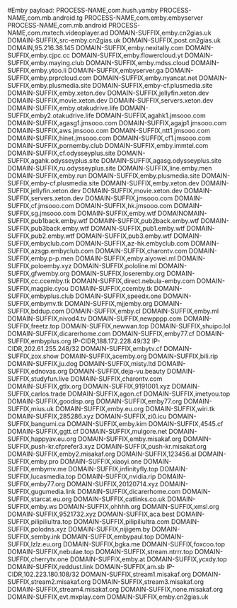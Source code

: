 #Emby
payload:
PROCESS-NAME,com.hush.yamby
PROCESS-NAME,com.mb.android.tg
PROCESS-NAME,com.emby.embyserver
PROCESS-NAME,com.mb.android
PROCESS-NAME,com.mxtech.videoplayer.ad
DOMAIN-SUFFIX,emby.cn2gias.uk 
DOMAIN-SUFFIX,src-emby.cn2gias.uk 
DOMAIN-SUFFIX,post.cn2gias.uk 
DOMAIN,95.216.38.145 
DOMAIN-SUFFIX,emby.nexitally.com
DOMAIN-SUFFIX,emby.cjpc.cc 
DOMAIN-SUFFIX,emby.flowercloud.yt 
DOMAIN-SUFFIX,emby.maying.club 
DOMAIN-SUFFIX,emby.mdss.cloud 
DOMAIN-SUFFIX,emby.ytoo.li 
DOMAIN-SUFFIX,embyserver.ga 
DOMAIN-SUFFIX,emby.prprcloud.com 
DOMAIN-SUFFIX,emby.nyancat.net 
DOMAIN-SUFFIX,emby.plusmedia.site
DOMAIN-SUFFIX,emby-cf.plusmedia.site 
DOMAIN-SUFFIX,emby.xeton.dev 
DOMAIN-SUFFIX,jellyfin.xeton.dev 
DOMAIN-SUFFIX,movie.xeton.dev 
DOMAIN-SUFFIX,servers.xeton.dev 
DOMAIN-SUFFIX,emby.otakudrive.life 
DOMAIN-SUFFIX,emby2.otakudrive.life 
DOMAIN-SUFFIX,agahk1.jmsooo.com 
DOMAIN-SUFFIX,agasg1.jmsooo.com 
DOMAIN-SUFFIX,agajp1.jmsooo.com 
DOMAIN-SUFFIX,aws.jmsooo.com 
DOMAIN-SUFFIX,ntt1.jmsooo.com 
DOMAIN-SUFFIX,hinet.jmsooo.com 
DOMAIN-SUFFIX,cf1.jmsooo.com 
DOMAIN-SUFFIX,pornemby.club 
DOMAIN-SUFFIX,emby.immtel.com 
DOMAIN-SUFFIX,cf.odysseyplus.site 
DOMAIN-SUFFIX,agahk.odysseyplus.site 
DOMAIN-SUFFIX,agasg.odysseyplus.site 
DOMAIN-SUFFIX,ru.odysseyplus.site 
DOMAIN-SUFFIX,line.emby.men 
DOMAIN-SUFFIX,emby.run 
DOMAIN-SUFFIX,emby.plusmedia.site 
DOMAIN-SUFFIX,emby-cf.plusmedia.site 
DOMAIN-SUFFIX,emby.xeton.dev 
DOMAIN-SUFFIX,jellyfin.xeton.dev 
DOMAIN-SUFFIX,movie.xeton.dev 
DOMAIN-SUFFIX,servers.xeton.dev 
DOMAIN-SUFFIX,jmsooo.com 
DOMAIN-SUFFIX,cf.jmsooo.com 
DOMAIN-SUFFIX,hk.jmsooo.com 
DOMAIN-SUFFIX,sg.jmsooo.com 
DOMAIN-SUFFIX,emby.wtf 
DOMAINOMAIN-SUFFIX,pub1back.emby.wtf 
DOMAIN-SUFFIX,pub2back.emby.wtf 
DOMAIN-SUFFIX,pub3back.emby.wtf 
DOMAIN-SUFFIX,pub1.emby.wtf 
DOMAIN-SUFFIX,pub2.emby.wtf 
DOMAIN-SUFFIX,pub3.emby.wtf 
DOMAIN-SUFFIX,embyclub.com 
DOMAIN-SUFFIX,az-hk.embyclub.com 
DOMAIN-SUFFIX,azsgp.embyclub.com 
DOMAIN-SUFFIX,charontv.com 
DOMAIN-SUFFIX,emby.p-p.men 
DOMAIN-SUFFIX,emby.aiyowei.ml 
DOMAIN-SUFFIX,poloemby.xyz 
DOMAIN-SUFFIX,pololine.ml 
DOMAIN-SUFFIX,gfwemby.org 
DOMAIN-SUFFIX,loseremby.org 
DOMAIN-SUFFIX,cc.ccemby.tk 
DOMAIN-SUFFIX,direct.nebula-emby.com 
DOMAIN-SUFFIX,magpie.cyou 
DOMAIN-SUFFIX,ccemby.tk 
DOMAIN-SUFFIX,embyplus.club 
DOMAIN-SUFFIX,speedx.one 
DOMAIN-SUFFIX,embymv.tk 
DOMAIN-SUFFIX,mjjemby.org 
DOMAIN-SUFFIX,bddup.com 
DOMAIN-SUFFIX,emby.cl 
DOMAIN-SUFFIX,emby.ml 
DOMAIN-SUFFIX,nivod4.tv 
DOMAIN-SUFFIX,newpppp.com 
DOMAIN-SUFFIX,freetz.top 
DOMAIN-SUFFIX,newwan.top 
DOMAIN-SUFFIX,shuipo.lol 
DOMAIN-SUFFIX,dicarerhome.com 
DOMAIN-SUFFIX,emby77.cf 
DOMAIN-SUFFIX,embyplus.org 
IP-CIDR,188.172.228.49/32 
IP-CIDR,202.61.255.248/32 
DOMAIN-SUFFIX,embytv.cf 
DOMAIN-SUFFIX,zox.show 
DOMAIN-SUFFIX,acemby.org 
DOMAIN-SUFFIX,bili.rip 
DOMAIN-SUFFIX,ju.dog 
DOMAIN-SUFFIX,misty.ltd 
DOMAIN-SUFFIX,ednovas.org 
DOMAIN-SUFFIX,deja-vu.beauty 
DOMAIN-SUFFIX,studyfun.live 
DOMAIN-SUFFIX,charontv.com   
DOMAIN-SUFFIX,gtlx.org 
DOMAIN-SUFFIX,9191001.xyz 
DOMAIN-SUFFIX,carlos.trade 
DOMAIN-SUFFIX,agon.cf 
DOMAIN-SUFFIX,imetyou.top 
DOMAIN-SUFFIX,goodisp.org 
DOMAIN-SUFFIX,emby77.org 
DOMAIN-SUFFIX,mius.uk 
DOMAIN-SUFFIX,emby.eu.org 
DOMAIN-SUFFIX,wiri.tk 
DOMAIN-SUFFIX,285286.xyz 
DOMAIN-SUFFIX,zi0.icu 
DOMAIN-SUFFIX,bangumi.ca 
DOMAIN-SUFFIX,emby.kim 
DOMAIN-SUFFIX,4545.cf 
DOMAIN-SUFFIX,ggtt.cf 
DOMAIN-SUFFIX,mulgore.net 
DOMAIN-SUFFIX,happyav.eu.org 
DOMAIN-SUFFIX,emby.misakaf.org 
DOMAIN-SUFFIX,push-kr.cfprefer3.xyz 
DOMAIN-SUFFIX,push-kr.misakaf.org 
DOMAIN-SUFFIX,emby2.misakaf.org 
DOMAIN-SUFFIX,123456.al 
DOMAIN-SUFFIX,emby.pro 
DOMAIN-SUFFIX,xiaoyi.one 
DOMAIN-SUFFIX,embymv.me 
DOMAIN-SUFFIX,infinityfly.top 
DOMAIN-SUFFIX,lucasmedia.top 
DOMAIN-SUFFIX,nvidia.rip 
DOMAIN-SUFFIX,emby77.org 
DOMAIN-SUFFIX,20120714.xyz 
DOMAIN-SUFFIX,gugumedia.link 
DOMAIN-SUFFIX,dicarerhome.com 
DOMAIN-SUFFIX,starcat.eu.org 
DOMAIN-SUFFIX,catlinks.co.uk 
DOMAIN-SUFFIX,emby.ws 
DOMAIN-SUFFIX,ohhhh.org 
DOMAIN-SUFFIX,xmsl.org 
DOMAIN-SUFFIX,9521732.xyz 
DOMAIN-SUFFIX,aca.best 
DOMAIN-SUFFIX,pilipiliultra.top 
DOMAIN-SUFFIX,pilipiliultra.com 
DOMAIN-SUFFIX,polodns.xyz 
DOMAIN-SUFFIX,nijigem.by 
DOMAIN-SUFFIX,semby.ink 
DOMAIN-SUFFIX,embypaul.top 
DOMAIN-SUFFIX,lzlz.eu.org 
DOMAIN-SUFFIX,bgka.me 
DOMAIN-SUFFIX,foxcoo.top 
DOMAIN-SUFFIX,nebulae.top 
DOMAIN-SUFFIX,stream.ntrrr.top 
DOMAIN-SUFFIX,cherrytv.one 
DOMAIN-SUFFIX,emby.at 
DOMAIN-SUFFIX,ycxdy.top 
DOMAIN-SUFFIX,reddust.link 
DOMAIN-SUFFIX,am.sb 
IP-CIDR,102.223.180.108/32 
DOMAIN-SUFFIX,stream1.misakaf.org 
DOMAIN-SUFFIX,stream2.misakaf.org 
DOMAIN-SUFFIX,stream3.misakaf.org
DOMAIN-SUFFIX,stream4.misakaf.org
DOMAIN-SUFFIX,none.misakaf.org
DOMAIN-SUFFIX,evt.mxplay.com
DOMAIN-SUFFIX,emby.cn2gias.uk
